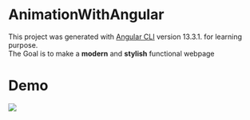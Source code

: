 # AnimationWithAngular

This project was generated with [Angular CLI](https://github.com/angular/angular-cli) version 13.3.1. for learning purpose.<br>
The Goal is to make a <b>modern</b> and <b>stylish</b> functional webpage

# Demo

<img src = "angularDemo.gif" />
